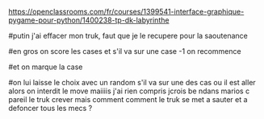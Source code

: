 https://openclassrooms.com/fr/courses/1399541-interface-graphique-pygame-pour-python/1400238-tp-dk-labyrinthe

#putin j'ai effacer mon truk, faut que je le recupere pour la saoutenance

#en gros on score les cases et s'il va sur une case -1 on recommence

#et on marque la case

#on lui laisse le choix avec un random s'il va sur une des cas ou il est aller alors on interdit le move maiiiis j'ai rien compris jcrois be ndans marios c pareil le truk crever mais comment comment le truk se met a sauter et a defoncer tous les mecs ?
